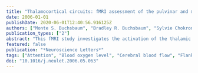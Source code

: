 ```yaml
---
title: "Thalamocortical circuits: fMRI assessment of the pulvinar and medial dorsal nucleus in normal volunteers"
date: 2006-01-01
publishDate: 2020-06-01T12:40:56.916125Z
authors: ["Monte S. Buchsbaum", "Bradley R. Buchsbaum", "Sylvie Chokron", "Cheuk Tang", "Tse Chung Wei", "William Byne"]
publication_types: ["2"]
abstract: "This fMRI study investigates the activation of the thalamic nuclei in a spatial focusing-of-attention task previously shown to activate the pulvinar with FDG-PET and assesses the connectivity of the thalamic nuclei with cortical areas. Normal right-handed subjects (eight men, eight women, average age = 32 years) viewed four types of stimuli positioned to the right or left of the central fixation point (left hemifield-large letter, left hemifield-small letter display with flanking letters; right hemifield-large letter, right hemifield-small letter display with flankers). BOLD responses to small letters surrounded by flankers were compared with responses to large isolated letters. To examine maximum functional regional connectivity, we modeled \"subject\" as a random effect and attained fixed effect parameter estimates and t-statistics for functional connectivity between each of the thalamic nuclei (pulvinar, medial dorsal, and anterior) as the seed region and each non-seed voxel. Greater BOLD activation for letters surrounded by flankers than for large letters was observed in the pulvinar as anticipated and was also marked in the medial dorsal nucleus (MDN), anterior and superior cingulate (BA24 and BA24′), dorsolateral prefrontal cortex, and frontal operculum and insula. For the MDN, maximal functional connectivity was with the dorsolateral prefrontal cortex; correlations with left superior temporal, parietal, posterior frontal, and occipital regions were also observed. For the pulvinar, maximal functional connectivity was with parietal BA39; for anterior thalamus, with anterior cingulate. © 2006."
featured: false
publication: "*Neuroscience Letters*"
tags: ["Attention", "Blood oxygen level", "Cerebral blood flow", "Flanker task"]
doi: "10.1016/j.neulet.2006.05.063"
---
```


